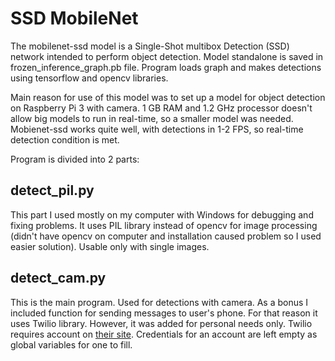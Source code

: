 # SSD MobileNet

The mobilenet-ssd model is a Single-Shot multibox Detection (SSD) network intended to perform object detection.
Model standalone is saved in frozen_inference_graph.pb file. Program loads graph and makes detections using tensorflow and opencv libraries.

Main reason for use of this model was to set up a model for object detection on Raspberry Pi 3 with camera.
1 GB RAM and 1.2 GHz processor doesn't allow big models to run in real-time, so a smaller model was needed.
Mobienet-ssd works quite well, with detections in 1-2 FPS, so real-time detection condition is met.

Program is divided into 2 parts:

## detect_pil.py
This part I used mostly on my computer with Windows for debugging and fixing problems. It uses PIL library
instead of opencv for image processing (didn't have opencv on computer and installation caused problem so I used easier solution).
Usable only with single images.

## detect_cam.py
This is the main program. Used for detections with camera. As a bonus I included function for sending messages to user's phone.
For that reason it uses Twilio library. However, it was added for personal needs only. Twilio requires account on [their site](https://www.twilio.com/docs/sms).
Credentials for an account are left empty as global variables for one to fill.
